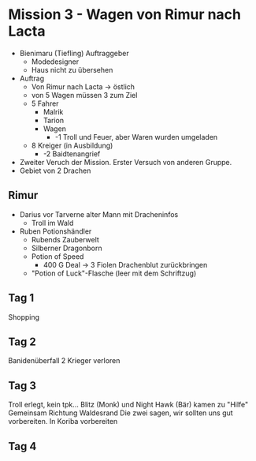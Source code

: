 # Mission 3 - Wagen von Rimur nach Lacta

- Bienimaru (Tiefling) Auftraggeber
	- Modedesigner
	- Haus nicht zu übersehen
- Auftrag
	- Von Rimur nach Lacta -> östlich
	- von 5 Wagen müssen 3 zum Ziel
	- 5 Fahrer
		- Malrik
		- Tarion
		- Wagen
			- -1 Troll und Feuer, aber Waren wurden umgeladen
	- 8 Kreiger (in Ausbildung)
		- -2 Baidtenangrief
- Zweiter Veruch der Mission. Erster Versuch von anderen Gruppe.
- Gebiet von 2 Drachen

##  Rimur
-  Darius vor Tarverne alter Mann mit Dracheninfos
	- Troll im Wald
- Ruben Potionshändler
	- Rubends Zauberwelt
	- Silberner Dragonborn
	- Potion of Speed
		- 400 G Deal -> 3 Fiolen Drachenblut zurückbringen
	- "Potion of Luck"-Flasche (leer mit dem Schriftzug)

## Tag 1
Shopping

## Tag 2
Banidenüberfall
2 Krieger verloren

## Tag 3
Troll erlegt, kein tpk...
Blitz (Monk) und Night Hawk (Bär) kamen zu "Hilfe"
Gemeinsam Richtung Waldesrand
Die zwei sagen, wir sollten uns gut vorbereiten. In Koriba vorbereiten

## Tag 4

